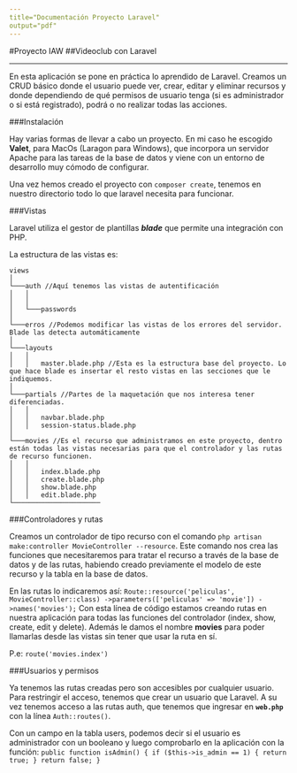 ```yaml
---
title="Documentación Proyecto Laravel"
output="pdf"
---
```


#Proyecto IAW
##Videoclub con Laravel
___
En esta aplicación se pone en práctica lo aprendido de Laravel. Creamos un CRUD básico donde el usuario puede ver, crear, editar y eliminar recursos y donde dependiendo de qué permisos de usuario tenga (si es administrador o si está registrado), podrá o no realizar todas las acciones.

###Instalación

Hay varias formas de llevar a cabo un proyecto. En mi caso he escogido **Valet**, para MacOs (Laragon para Windows), que incorpora un servidor Apache para las tareas de la base de datos y viene con un entorno de desarrollo muy cómodo de configurar.

Una vez hemos creado el proyecto con `composer create`, tenemos en nuestro directorio todo lo que laravel necesita para funcionar.

###Vistas

Laravel utiliza el gestor de plantillas ***blade*** que permite una integración con PHP.

La estructura de las vistas es:
```
views
│   
└───auth //Aquí tenemos las vistas de autentificación
│   │
│   │
│   └───passwords 
│   
└───erros //Podemos modificar las vistas de los errores del servidor. Blade las detecta automáticamente
│
└───layouts 
│   │
│   │   master.blade.php //Esta es la estructura base del proyecto. Lo que hace blade es insertar el resto vistas en las secciones que le indiquemos.
│ 
└───partials //Partes de la maquetación que nos interesa tener diferenciadas.
│   │
│   │   navbar.blade.php
│   │   session-status.blade.php
│ 
└───movies //Es el recurso que administramos en este proyecto, dentro están todas las vistas necesarias para que el controlador y las rutas de recurso funcionen.
│   │
│   │   index.blade.php
│   │   create.blade.php
│   │   show.blade.php
│   │   edit.blade.php
└──────────────────────

```

###Controladores y rutas

Creamos un controlador de tipo recurso con el comando `php artisan make:controller MovieController --resource`.
Este comando nos crea las funciones que necesitaremos para tratar el recurso a través de la base de datos y de las rutas, habiendo creado previamente el modelo de este recurso y la tabla en la base de datos.

En las rutas lo indicaremos así:
`
Route::resource('peliculas', MovieController::class)
    ->parameters(['peliculas' => 'movie'])
    ->names('movies');
`
Con esta línea de código estamos creando rutas en nuestra aplicación para todas las funciones del controlador (index, show, create, edit y delete). Además le damos el nombre __movies__ para poder llamarlas desde las vistas sin tener que usar la ruta en sí. 

P.e: `route('movies.index')`

###Usuarios y permisos

Ya tenemos las rutas creadas pero son accesibles por cualquier usuario. Para restringir el acceso, tenemos que crear un usuario que Laravel. A su vez tenemos acceso a las rutas auth, que tenemos que ingresar en __`web.php`__ con la línea `Auth::routes()`.

Con un campo en la tabla users, podemos decir si el usuario es administrador con un booleano y luego comprobarlo en la aplicación con la función:
`
    public function isAdmin()
    {
        if ($this->is_admin == 1) {
            return true;
        }
        return false;
    }
`